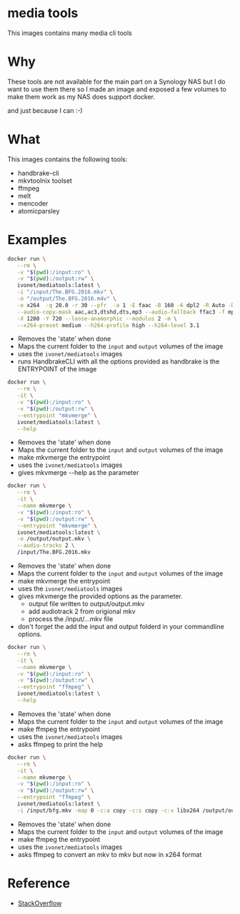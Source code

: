 # media tools

This images contains many media cli tools

# Why

These tools are not available for the main part on a Synology NAS
but I do want to use them there
so I made an image and exposed a few volumes to make them 
work as my NAS does support docker.

and just because I can :-)

# What

This images contains the following tools:

* handbrake-cli
* mkvtoolnix toolset
* ffmpeg
* melt
* mencoder
* atomicparsley

# Examples

```bash
docker run \
   --rm \
   -v "$(pwd):/input:ro" \
   -v "$(pwd):/output:rw" \
   ivonet/mediatools:latest \
   -i "/input/The.BFG.2016.mkv" \
   -o "/output/The.BFG.2016.m4v" \
   -e x264  -q 20.0 -r 30 --pfr  -a 1 -E faac -B 160 -6 dpl2 -R Auto -D 0.0 \
   --audio-copy-mask aac,ac3,dtshd,dts,mp3 --audio-fallback ffac3 -f mp4 \
   -X 1280 -Y 720 --loose-anamorphic --modulus 2 -m \
   --x264-preset medium --h264-profile high --h264-level 3.1
```

* Removes the 'state' when done
* Maps the current folder to the `input` and `output` volumes of the image
* uses the `ivonet/mediatools` images
* runs HandbrakeCLI with all the options provided as handbrake is the ENTRYPOINT of the image


```bash
docker run \
   --rm \
   -it \
   -v "$(pwd):/input:ro" \
   -v "$(pwd):/output:rw" \
   --entrypoint "mkvmerge" \
   ivonet/mediatools:latest \
   --help
```

* Removes the 'state' when done
* Maps the current folder to the `input` and `output` volumes of the image
* make mkvmerge the entrypoint
* uses the `ivonet/mediatools` images
* gives mkvmerge --help as the parameter


```bash
docker run \
   --rm \
   -it \
   --name mkvmerge \
   -v "$(pwd):/input:ro" \
   -v "$(pwd):/output:rw" \
   --entrypoint "mkvmerge" \
   ivonet/mediatools:latest \
   -o /output/output.mkv \
   --audio-tracks 2 \
   /input/The.BFG.2016.mkv
```

* Removes the 'state' when done
* Maps the current folder to the `input` and `output` volumes of the image
* make mkvmerge the entrypoint
* uses the `ivonet/mediatools` images
* gives mkvmerge the provided options as the parameter.
    * output file written to output/output.mkv
    * add audiotrack 2 from origional mkv
    * process the /input/...mkv file
* don't forget the add the input and output folderd in your commandline options.


```bash
docker run \
   --rm \
   -it \
   --name mkvmerge \
   -v "$(pwd):/input:ro" \
   -v "$(pwd):/output:rw" \
   --entrypoint "ffmpeg" \
   ivonet/mediatools:latest \
   --help
```

* Removes the 'state' when done
* Maps the current folder to the `input` and `output` volumes of the image
* make ffmpeg the entrypoint
* uses the `ivonet/mediatools` images
* asks ffmpeg to print the help

```bash
docker run \
   --rm \
   -it \
   --name mkvmerge \
   -v "$(pwd):/input:ro" \
   -v "$(pwd):/output:rw" \
   --entrypoint "ffmpeg" \
   ivonet/mediatools:latest \
   -i /input/bfg.mkv -map 0 -c:a copy -c:s copy -c:v libx264 /output/output.mkv
```

* Removes the 'state' when done
* Maps the current folder to the `input` and `output` volumes of the image
* make ffmpeg the entrypoint
* uses the `ivonet/mediatools` images
* asks ffmpeg to convert an mkv to mkv but now in x264 format




# Reference

- [StackOverflow](https://stackoverflow.com/questions/66190227/time-length-of-mp3-files-for-mp4chaps/66191594?noredirect=1#comment117041737_66191594)
